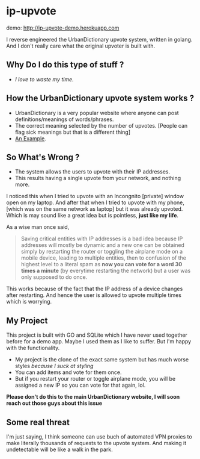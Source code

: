# ip-upvote

demo: http://ip-upvote-demo.herokuapp.com

I reverse engineered the UrbanDictionary upvote system, written in golang. And I don't really care what the original upvoter is built with.
## Why Do I do this type of stuff ?
* *I love to waste my time.*

## How the UrbanDictionary upvote system works ?
* UrbanDictionary is a very popular website where anyone can post definitions/meanings of words/phrases.
* The correct meaning selected by the number of upvotes. [People can flag sick meanings but that is a different thing]
* [An Example](https://www.urbandictionary.com/define.php?term=Simp).
## So What's Wrong ?
* The system allows the users to upvote with their IP addresses.
* This results having a single upvote from your network, and nothing more.

I noticed this when I tried to upvote with an Incongnito [private] window open on my laptop. And after that when I tried to upvote with my phone, [which was on the same network as laptop] but it was already upvoted. Which is may sound like a great idea but is pointless, **just like my life**.

As a wise man once said,
>Saving critical entities with IP addresses is a bad idea because IP addresses will mostly be dynamic and a new one can be obtained simply by restarting the router or toggling the airplane mode on a mobile device, leading to multiple entities, then to confusion of the highest level to a literal spam as **now you can vote for a word 30 times a minute** (by everytime restarting the network) but a user was only supposed to do once.

This works because of the fact that the IP address of a device changes after restarting. And hence the user is allowed to upvote multiple times which is worrying.

## My Project
This project is built with GO and SQLite which I have never used together before for a demo app. Maybe I used them as I like to suffer. But I'm happy with the functionality.

* My project is the clone of the exact same system but has much worse styles *because I suck at styling*
* You can add items and vote for them once.
* But if you restart your router or toggle airplane mode, you will be assigned a new IP so you can vote for that again, lol.

**Please don't do this to the main UrbanDictionary website, I will soon reach out those guys about this issue**

## Some real threat
I'm just saying, I think someone can use buch of automated VPN proxies to make literally thousands of requests to the upvote system. And making it undetectable will be like a walk in the park.





